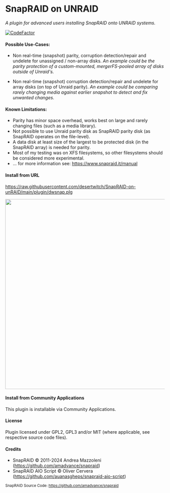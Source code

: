 SnapRAID on UNRAID
================
_A plugin for advanced users installing SnapRAID onto UNRAID systems._

[![CodeFactor](https://www.codefactor.io/repository/github/desertwitch/snapraid-on-unraid/badge)](https://www.codefactor.io/repository/github/desertwitch/snapraid-on-unraid)

#### Possible Use-Cases:

- Non real-time (snapshot) parity, corruption detection/repair and undelete for unassigned / non-array disks.
_An example could be the parity protection of a custom-mounted, mergerFS-pooled array of disks outside of Unraid's._

- Non real-time (snapshot) corruption detection/repair and undelete for array disks (on top of Unraid parity).
_An example could be comparing rarely changing media against earlier snapshot to detect and fix unwanted changes._


#### Known Limitations:

- Parity has minor space overhead, works best on large and rarely changing files (such as a media library).
- Not possible to use Unraid parity disk as SnapRAID parity disk (as SnapRAID operates on the file-level).
- A data disk at least size of the largest to be protected disk (in the SnapRAID array) is needed for parity.
- Most of my testing was on XFS filesystems, so other filesystems should be considered more experimental.
- ... for more information see: https://www.snapraid.it/manual

#### Install from URL
https://raw.githubusercontent.com/desertwitch/SnapRAID-on-unRAID/main/plugin/dwsnap.plg

<img src="https://github.com/desertwitch/SnapRAID-on-unRAID/assets/24509509/d39a9014-5290-411c-bccf-3f90e6b18423" width="600px">

#### Install from Community Applications
This plugin is installable via Community Applications.

#### License
Plugin licensed under GPL2, GPL3 and/or MIT (where applicable, see respective source code files).

#### Credits
- SnapRAID © 2011-2024 Andrea Mazzoleni (https://github.com/amadvance/snapraid)
- SnapRAID AIO Script © Oliver Cervera (https://github.com/auanasgheps/snapraid-aio-script)

<sub>SnapRAID Source Code: https://github.com/amadvance/snapraid</sub>
